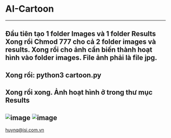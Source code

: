# AI-Cartoon
------------
Đầu tiên tạo 1 folder Images và 1 folder Results 
Xong rồi Chmod 777 cho cả 2 folder images và results. 
Xong rồi cho ảnh cần biến thành hoạt hình vào folder images. File ảnh phải là file jpg.
------------
Xong rồi: python3 cartoon.py
------------
Xong rồi xong. Ảnh hoạt hình ở trong thư mục Results
------------
![image](https://user-images.githubusercontent.com/2125897/199717336-f93c71a7-4665-4e9f-b189-661f085e1ecb.png)
![image](https://user-images.githubusercontent.com/2125897/199717386-8b98918a-2396-4a0e-90f0-a5747981ea1e.png)
------------
huynq@isi.com.vn
